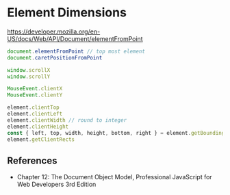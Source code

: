 # Element Dimensions

https://developer.mozilla.org/en-US/docs/Web/API/Document/elementFromPoint

```js
document.elementFromPoint // top most element
document.caretPositionFromPoint

window.scrollX
window.scrollY

MouseEvent.clientX
MouseEvent.clientY

element.clientTop
element.clientLeft
element.clientWidth // round to integer
element.clientHeight
const { left, top, width, height, bottom, right } = element.getBoundingClientRect
element.getClientRects
```

## References
- Chapter 12: The Document Object Model, Professional JavaScript for Web Developers 3rd Edition
